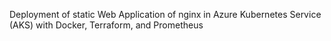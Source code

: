 Deployment of static Web Application of nginx in Azure Kubernetes Service (AKS) with Docker, Terraform, and Prometheus
